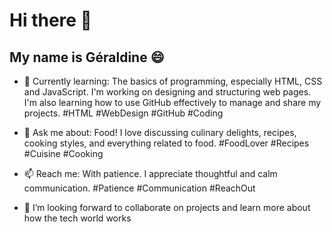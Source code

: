 # Hi there 👋


## My name is Géraldine 😄
- 🌱 Currently learning: The basics of programming, especially HTML, CSS and JavaScript. I'm working on designing and structuring web pages. I'm also learning how to use GitHub effectively to manage and share my projects. #HTML #WebDesign #GitHub #Coding

- 💬 Ask me about: Food! I love discussing culinary delights, recipes, cooking styles, and everything related to food. #FoodLover #Recipes #Cuisine #Cooking

- 📫 Reach me: With patience. I appreciate thoughtful and calm communication. #Patience #Communication #ReachOut

- 👯 I’m looking forward to collaborate on projects and learn more about how the tech world works


<!--

**GeriCroon/GeriCroon** is a ✨ _special_ ✨ repository because its `README.md` (this file) appears on your GitHub profile.
Here are some ideas to get you started:

- 🤔 I’m looking for hel
- 😄 Pronouns: ...
- ⚡ Fun fact:
- 👯 I’m looking to collaborate on 


Element	Markdown Syntax:

Level 1 headline	# Level 1 headline
Level 2 headline	## Level 2 headline
Level 5 headline	##### Level 5 headline
list item	- list item
[ ] done	[ ] checkbox
[x] done	[x] checkbox
bold text	**bold text**
italicized text	_italicized text_
link	[link text](https://www.example.com)
image	![description of image](url to image)
block quote	> block quote
divider	---
inline code block	`inline code block`
code block	``` code block ```


-->
